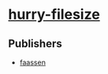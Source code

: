 # [hurry-filesize](https://pypi.org/project/hurry-filesize)



## Publishers
- [faassen](https://pypi.org/user/faassen)

